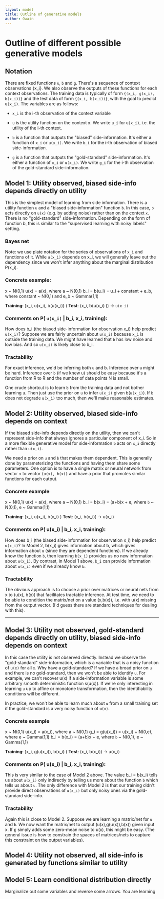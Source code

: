 ```yaml
---
layout: model
title: Outline of generative models
author: Owain
---
```



# Outline of different possible generative models

## Notation

There are fixed functions `u`, `b` and `g`. There's a sequence of context observations {x_i}. We also observe the outputs of these functions for each context observations. The training data is typically of form `{(x_i, g(x_i), b(x_i))}` and the test data of form `{(x_i, b(x_i))}`, with the goal to predict `u(x_i)`. The variables are as follows: 

- `x_i` is the i-th observation of the context variable

- `u` is the utility function on the context x. We write `u_i` for `u(x_i)`, i.e. the utility of the i-th context.

- `b` is a function that outputs the "biased" side-information. It's either a function of `x_i` or `u(x_i)`. We write `b_i` for the i-th observation of biased side-information.

- `g` is a function that outputs the "gold-standard" side-information. It's either a function of `x_i` or `u(x_i)`. We write `g_i` for the i-th observation of the gold-standard side-information.



## Model 1: Utility observed, biased side-info depends directly on utility
This is the simplest model of learning from side information. There is a utility function `u` and a "biased side-information" function `b`. In this case, `b` acts directly on `u(x)` (e.g. by adding noise) rather than on the context `x`. There is no "gold-standard" side-information. Depending on the form of function b, this is similar to the "supervised learning with noisy labels" setting. 

### Bayes net
Note: we use plate notation for the series of observations of `x_i` and functions of it. While `u(x_i)` depends on x_i, we will generally leave out the dependency since we won't infer anything about the marginal distribution P(x_i). 


### Concrete example:
x ~ N(0,1)
u(x) = a(x), where a ~ N(0,1)
b_i = b(u_i) = u_i + constant + e_b, where constant ~ N(0,1) and e_b ~ Gamma(1,1)

**Training**: (x_i, u(x_i), b(u(x_i)) )
**Test**: (x_i, b(u(x_i) ))  ->  `u(x_i)`

### Comments on P( `u(x_i)` | b_i, x_i, training):
How does b_i (the biased side-information for observation x_i) help predict `u(x_i)`? Suppose we are fairly uncertain about `u(x_i)` because `x_i` is outside the training data. We might have learned that `b` has low noise and low bias. And so `u(x_i)` is likely close to b_i. 

### Tractability
For exact inference, we'd be inferring both `u` and b. Inference over `u` might be hard. Inference over `b` (if we knew u) should be easy because it's a function from R to R and the number of data points N is small.

One crude shortcut is to learn `b` from the training data and not bother learning u. Then just use the prior on `u` to infer `u(x_i)` given b(`u(x_i)`). If `b` does not degrade `u(x_i)` too much, then we'll make reasonable estimates. 

## Model 2: Utility observed, biased side-info depends on context
If the biased side-info depends directly on the utility, then we can't represent side-info that always ignores a particular component of x_i. So in a more flexible generative model for side-information `b` acts on `x_i` directly rather than `u(x_i)`.

We need a prior on `u` and `b` that makes them dependent. This is generally done by parameterizing the functions and having them share some parameters. One option is to have a single matrix or neural network from vector `x` to vector `(u(x), b(x))` and have a prior that promotes similar functions for each output. 

### Concrete example
x ~ N(0,1)
u(x) = a(x), where a ~ N(0,1)
b_i = b(x_i) = (a+b)x + e, where `b` ~ N(0,1), e ~ Gamma(1,1)

**Training**: (x_i, u(x_i), b(x_i) )
**Test**: (x_i, b(x_i))  ->  u(x_i)

### Comments on P( u(x_i) | b_i, x_i, training):
How does b_i (the biased side-information for observation x_i) help predict `u(x_i)`? In Model 2, b(x_i) gives information about b, which gives information about `u` (since they are dependent functions). If we already know the function `b`, then learning `b(x_i)` provides us no new information about `u(x_i)`. By contrast, in Model 1 above, `b_i` can provide information about `u(x_i)` even if we already know `b`.


### Tractability
The obvious approach is to choose a prior over matrices or neural nets from x to (u(x), b(x)) that facilitates tractable inference. At test time, we need to be able to condition the matrix/net on a value (x,b(x)), i.e. with u(x) missing from the output vector. (I'd guess there are standard techniques for dealing with this). 

-----------

## Model 3: Utility not observed, gold-standard depends directly on utility, biased side-info depends on context

In this case the utility is not observed directly. Instead we observe the "gold-standard" side-information, which is a variable that is a noisy function of `u(x)` for all `x`. Why have a gold-standard? If we have a broad prior on `u` and there is no gold-standard, then we won't be able to identify `u`. For example, we can't recover u(x) if a side-information variable is some arbitrary smooth deterministic function s(u(x)). If we're only interesting in learning `u` up to affine or monotone transformation, then the identifiability conditions will be different. 

In practice, we won't be able to learn much about `u` from a small training set if the gold-standard is a very noisy function of `u(x)`.

### Concrete example
x ~ N(0,1)
u(x_i) = a(x_i), where a ~ N(0,1)
g_i = g(u(x_i)) = u(x_i) + N(0,e), where e ~ Gamma(1,1)
b_i = b(x_i) = (a+b)x + e, where `b` ~ N(0,1), e ~ Gamma(1,1)

**Training**: (x_i, g(u(x_i)), b(x_i) )
**Test**: (x_i, b(x_i))  ->  u(x_i)

### Comments on P( u(x_i) | b_i, x_i, training):
This is very similar to the case of Model 2 above. The value b_i = b(x_i) tells us about `u(x_i)` only indirectly by telling us more about the function `b` which tells us about `u`. The only difference with Model 2 is that our training didn't provide direct observations of `u(x_i)` but only noisy ones via the gold-standard side-info. 


### Tractability
Again this is close to Model 2. Suppose we are learning a matrix/net for `u` and `b`. We now want the matrix/net to output (u(x),g(u(x)),b(x)) given input x. If g simply adds some zero-mean noise to u(x), this might be easy. (The general issue is how to constrain the spaces of matrices/nets to capture this constraint on the output variables). 


## Model 4: Utility not observed, all side-info is generated by functions similar to utility

## Model 5: Learn conditional distribution directly
Marginalize out some variables and reverse some arrows. You are learning 






